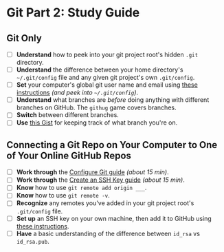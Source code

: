 # Git Part 2: Study Guide

## Git Only

- [ ] **Understand** how to peek into your git project root's hidden `.git` directory.
- [ ] **Understand** the difference between your home directory's `~/.git/config` file and any given git project's own `.git/config`.
- [ ] **Set** your computer's global git user name and email using [these instructions](https://help.github.com/articles/setting-your-username-in-git/) *(and peek into `~/.git/config`)*.
- [ ] **Understand** what branches are *before* doing anything with different branches on GitHub. The `githug` game covers branches.
- [ ] **Switch** between different branches.
- [ ] **Use** [this Gist](https://gist.github.com/joseluisq/1e96c54fa4e1e5647940) for keeping track of what branch you're on.

## Connecting a Git Repo on Your Computer to One of Your Online GitHub Repos

- [ ] **Work through** the [Configure Git guide](http://docs.railsbridge.org/installfest/configure_git) *(about 15 min)*.
- [ ] **Work through** the [Create an SSH Key guide](http://docs.railsbridge.org/installfest/create_an_ssh_key) *(about 15 min)*.
- [ ] **Know** how to use `git remote add origin ___`.
- [ ] **Know** how to use `git remote -v`.
- [ ] **Recognize** any remotes you've added in your git project root's `.git/config` file.
- [ ] **Set up** an SSH key on your own machine, then add it to GitHub using [these instructions](https://help.github.com/articles/generating-a-new-ssh-key-and-adding-it-to-the-ssh-agent/).
- [ ] **Have** a basic understanding of the difference between `id_rsa` vs `id_rsa.pub`.
